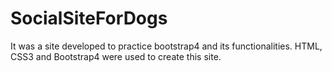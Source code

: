# SocialSiteForDogs
It was a site developed to practice bootstrap4 and its functionalities. HTML, CSS3 and Bootstrap4 were used to create this site.
